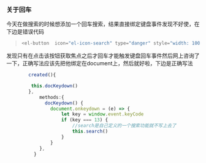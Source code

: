 ### 关于回车

今天在做搜索的时候想添加一个回车搜索，结果直接绑定键盘事件发现不好使，在下边是错误代码



> ```javascript
> <el-button  icon="el-icon-search" type="danger" style="width: 100%;text-align: center" @keyup.enter="search" @click="search">搜索</el-button>
> ```

发现只有在点击该按钮获取焦点之后才回车才能触发键盘回车事件然后网上咨询了一下，正确写法应该先把他绑定在document上，然后就好啦，下边是正确写法

```javascript
        created(){

         this.docKeydown()
        },
            methods:{
              docKeydown() {
                document.onkeydown = (e) => {
                    let key = window.event.keyCode
                    if (key === 13) {
                        //search是自己定义的一个搜索功能就不写上去了
                        this.search()
                    }
                }
            },
          }
```

